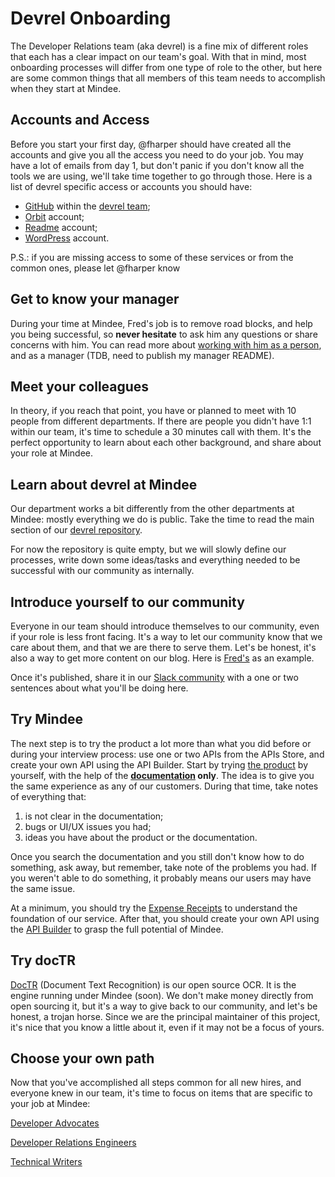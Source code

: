 # Devrel Onboarding

The Developer Relations team (aka devrel) is a fine mix of different roles that each has a clear impact on our team's goal. With that in mind, most onboarding processes will differ from one type of role to the other, but here are some common things that all members of this team needs to accomplish when they start at Mindee.

## Accounts and Access

Before you start your first day, @fharper should have created all the accounts and give you all the access you need to do your job. You may have a lot of emails from day 1, but don't panic if you don't know all the tools we are using, we'll take time together to go through those. Here is a list of devrel specific access or accounts you should have:

- [GitHub](https://github.com/mindee) within the [devrel team](https://github.com/orgs/mindee/teams/devrel);
- [Orbit](https://app.orbit.love/) account;
- [Readme](https://readme.com/) account;
- [WordPress](https://mindee.com/blog) account.

P.S.: if you are missing access to some of these services or from the common ones, please let @fharper know

## Get to know your manager

During your time at Mindee, Fred's job is to remove road blocks, and help you being successful, so **never hesitate** to ask him any questions or share concerns with him. You can read more about [working with him as a person](https://fred.dev/workingwithme/), and as a manager (TDB, need to publish my manager README).

## Meet your colleagues

In theory, if you reach that point, you have or planned to meet with 10 people from different departments. If there are people you didn't have 1:1 within our team, it's time to schedule a 30 minutes call with them. It's the perfect opportunity to learn about each other background, and share about your role at Mindee.

## Learn about devrel at Mindee

Our department works a bit differently from the other departments at Mindee: mostly everything we do is public. Take the time to read the main section of our [devrel repository](https://github.com/mindee/devrel).

For now the repository is quite empty, but we will slowly define our processes, write down some ideas/tasks and everything needed to be successful with our community as internally.

## Introduce yourself to our community

Everyone in our team should introduce themselves to our community, even if your role is less front facing. It's a way to let our community know that we care about them, and that we are there to serve them. Let's be honest, it's also a way to get more content on our blog. Here is [Fred's](https://mindee.com/blog/fred) as an example.

Once it's published, share it in our [Slack community](https://join.slack.com/t/mindee-community/shared_invite/zt-uzgmljfl-MotFVfH~IdEZxjp~0zldww) with a one or two sentences about what you'll be doing here.

## Try Mindee

The next step is to try the product a lot more than what you did before or during your interview process: use one or two APIs from the APIs Store, and create your own API using the API Builder. Start by trying [the product](https://platform.mindee.com/) by yourself, with the help of the **[documentation](https://developers.mindee.com/docs) only**. The idea is to give you the same experience as any of our customers. During that time, take notes of everything that:

1. is not clear in the documentation;
2. bugs or UI/UX issues you had;
3. ideas you have about the product or the documentation.

Once you search the documentation and you still don't know how to do something, ask away, but remember, take note of the problems you had. If you weren't able to do something, it probably means our users may have the same issue.

At a minimum, you should try the [Expense Receipts](https://platform.mindee.com/apishub/products/mindee/expense_receipts) to understand the foundation of our service. After that, you should create your own API using the [API Builder](https://platform.mindee.com/apishub/custom_endpoint) to grasp the full potential of Mindee.

## Try docTR

[DocTR](https://github.com/mindee/doctr/) (Document Text Recognition) is our open source OCR. It is the engine running under Mindee (soon). We don't make money directly from open sourcing it, but it's a way to give back to our community, and let's be honest, a trojan horse. Since we are the principal maintainer of this project, it's nice that you know a little about it, even if it may not be a focus of yours.

## Choose your own path

Now that you've accomplished all steps common for all new hires, and everyone knew in our team, it's time to focus on items that are specific to your job at Mindee:

[Developer Advocates](developer-advocate.md)

[Developer Relations Engineers](developer-relations-engineer.md)

[Technical Writers](technical-writer.md)
